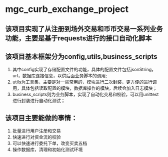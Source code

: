 # mgc_curb_exchange_project
## 该项目实现了从注册到场外交易和币币交易一系列业务功能，主要是基于requests进行的接口自动化脚本
## 该项目基本框架分为config,utils,business_scripts
1. 其中config实现了存储配置文件的功能，具体的配置文件包括jsonString，url，数据库连接信息，以供后面业务脚本的调用;
2. utils为工具集，主要是对一些常用的，模块进行二次封装，更方便的进行调用，具体包括读取配置的模块，数据库操作的模块，后续会加入日志模块；
3. business_scripts则为业务脚本，实现了自动化交易和校验，可以用unittest进行封装进行自动化测试；
## 该项目主要能做的事情：
1. 批量进行用户注册和交易
2. 快速进行对资金流的校验
3. 可以快速进行委托下单，改变买卖五档
4. 操作数据库，清理和初始化测试环境
